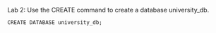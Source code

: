 Lab 2: Use the CREATE command to create a database university_db.

```
CREATE DATABASE university_db;
```